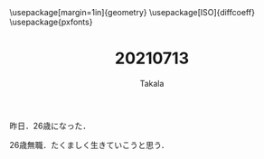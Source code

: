 ﻿---
title: 20210713
yesterday: 20210712
tomorrow: 20210714
days: 564
author: Takala
header-includes:
  - \usepackage[margin=1in]{geometry}
  - \usepackage[ISO]{diffcoeff}
  - \usepackage{pxfonts}
---


昨日．26歳になった．


26歳無職．たくましく生きていこうと思う．


